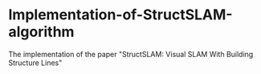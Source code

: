 # Implementation-of-StructSLAM-algorithm
The implementation of the paper "StructSLAM: Visual SLAM With Building Structure Lines"
